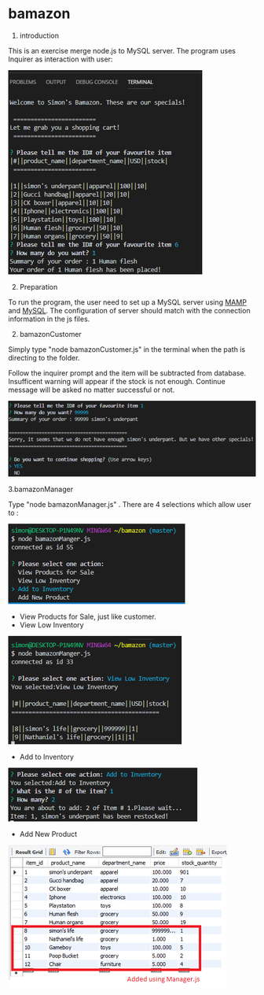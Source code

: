 # bamazon

1. introduction

This is an exercise merge node.js to MySQL server.
The program uses Inquirer as interaction with user:

![alt text](/img/overall.png)

2. Preparation

To run the program, the user need to set up a MySQL server using [MAMP](https://www.mamp.info/en/) and [MySQL](https://www.mysql.com/). The configuration of server should match with the connection information in the js files.

2. bamazonCustomer

Simply type "node bamazonCustomer.js" in the terminal when the path is directing to the folder.

Follow the inquirer prompt and the item will be subtracted from database. Insufficent warning will appear if the stock is not enough. Continue message will be asked no matter successful or not.

![alt text](/img/continue.png)

3.bamazonManager

Type "node bamazonManager.js" . There are 4 selections which allow user to :

![alt text](/img/manager.png)

* View Products for Sale, just like customer.  
* View Low Inventory

![alt text](/img/lowInv.png)

* Add to Inventory

![alt text](/img/addInv.png)

* Add New Product

![alt text](/img/addprod.png)
